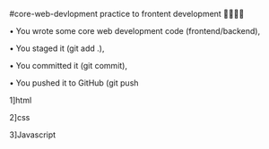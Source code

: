 #core-web-devlopment practice to frontent development 👨‍💻👩‍💻

• You wrote some core web development code (frontend/backend),

• You staged it (git add .),

• You committed it (git commit),

• You pushed it to GitHub (git push

1]html

2]css

3]Javascript
